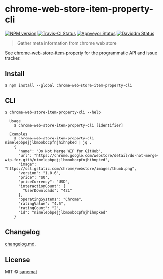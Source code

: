 # chrome-web-store-item-property-cli

[![NPM version][npm-image]][npm-url] [![Travis-CI Status][travis-image]][travis-url] [![Appveyor Status][appveyor-image]][appveyor-url] [![Daviddm Status][daviddm-image]][daviddm-url]

> Gather meta information from chrome web store

See [chrome-web-store-item-property](https://github.com/pandawing/node-chrome-web-store-item-property) for the programmatic API and issue tracker.

## Install

```
$ npm install --global chrome-web-store-item-property-cli
```


## CLI

```
$ chrome-web-store-item-property-cli --help

  Usage
    $ chrome-web-store-item-property-cli [identifier]

  Examples
    $ chrome-web-store-item-property-cli nimelepbpejjlbmoobocpfnjhihnpked | jq .
    {
      "name": "Do Not Merge WIP for GitHub",
      "url": "https://chrome.google.com/webstore/detail/do-not-merge-wip-for-gith/nimelepbpejjlbmoobocpfnjhihnpked",
      "image": "https://ssl.gstatic.com/chrome/webstore/images/thumb.png",
      "version": "1.0.6",
      "price": "$0",
      "priceCurrency": "USD",
      "interactionCount": {
        "UserDownloads": "421"
      },
      "operatingSystems": "Chrome",
      "ratingValue": "4.5",
      "ratingCount": "2",
      "id": "nimelepbpejjlbmoobocpfnjhihnpked"
    }
```


## Changelog

[changelog.md](./changelog.md).


## License

MIT © [sanemat](http://sane.jp)


[travis-url]: https://travis-ci.org/pandawing/node-chrome-web-store-item-property-cli
[travis-image]: https://img.shields.io/travis/pandawing/node-chrome-web-store-item-property-cli/master.svg?style=flat-square&label=travis
[appveyor-url]: https://ci.appveyor.com/project/sanemat/node-chrome-web-store-item-property-cli/branch/master
[appveyor-image]: https://img.shields.io/appveyor/ci/sanemat/node-chrome-web-store-item-property-cli/master.svg?style=flat-square&label=appveyor
[npm-url]: https://npmjs.org/package/chrome-web-store-item-property-cli
[npm-image]: https://img.shields.io/npm/v/chrome-web-store-item-property-cli.svg?style=flat-square
[daviddm-url]: https://david-dm.org/pandawing/node-chrome-web-store-item-property-cli
[daviddm-image]: https://img.shields.io/david/pandawing/node-chrome-web-store-item-property-cli.svg?style=flat-square
